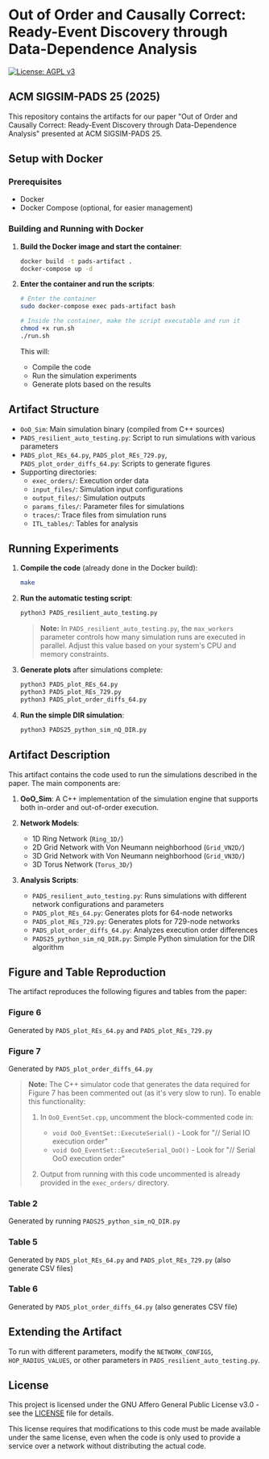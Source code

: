# Out of Order and Causally Correct: Ready-Event Discovery through Data-Dependence Analysis

[![License: AGPL v3](https://img.shields.io/badge/License-AGPL_v3-blue.svg)](https://www.gnu.org/licenses/agpl-3.0)

## ACM SIGSIM-PADS 25 (2025)

This repository contains the artifacts for our paper "Out of Order and Causally Correct: Ready-Event Discovery through Data-Dependence Analysis" presented at ACM SIGSIM-PADS 25.

## Setup with Docker

### Prerequisites
- Docker
- Docker Compose (optional, for easier management)

### Building and Running with Docker

1. **Build the Docker image and start the container**:
   ```bash
   docker build -t pads-artifact .
   docker-compose up -d
   ```

2. **Enter the container and run the scripts**:
   ```bash
   # Enter the container
   sudo docker-compose exec pads-artifact bash
   
   # Inside the container, make the script executable and run it
   chmod +x run.sh
   ./run.sh
   ```

   This will:
   - Compile the code
   - Run the simulation experiments
   - Generate plots based on the results

## Artifact Structure

- `OoO_Sim`: Main simulation binary (compiled from C++ sources)
- `PADS_resilient_auto_testing.py`: Script to run simulations with various parameters
- `PADS_plot_REs_64.py`, `PADS_plot_REs_729.py`, `PADS_plot_order_diffs_64.py`: Scripts to generate figures
- Supporting directories:
  - `exec_orders/`: Execution order data
  - `input_files/`: Simulation input configurations
  - `output_files/`: Simulation outputs
  - `params_files/`: Parameter files for simulations
  - `traces/`: Trace files from simulation runs
  - `ITL_tables/`: Tables for analysis

## Running Experiments

1. **Compile the code** (already done in the Docker build):
   ```bash
   make
   ```

2. **Run the automatic testing script**:
   ```bash
   python3 PADS_resilient_auto_testing.py
   ```
   
   > **Note:** In `PADS_resilient_auto_testing.py`, the `max_workers` parameter controls how many simulation runs are executed in parallel. Adjust this value based on your system's CPU and memory constraints.

3. **Generate plots** after simulations complete:
   ```bash
   python3 PADS_plot_REs_64.py
   python3 PADS_plot_REs_729.py
   python3 PADS_plot_order_diffs_64.py
   ```

4. **Run the simple DIR simulation**:
   ```bash
   python3 PADS25_python_sim_nQ_DIR.py
   ```

## Artifact Description

This artifact contains the code used to run the simulations described in the paper. The main components are:

1. **OoO_Sim**: A C++ implementation of the simulation engine that supports both in-order and out-of-order execution.

2. **Network Models**:
   - 1D Ring Network (`Ring_1D/`)
   - 2D Grid Network with Von Neumann neighborhood (`Grid_VN2D/`)
   - 3D Grid Network with Von Neumann neighborhood (`Grid_VN3D/`)
   - 3D Torus Network (`Torus_3D/`)

3. **Analysis Scripts**:
   - `PADS_resilient_auto_testing.py`: Runs simulations with different network configurations and parameters
   - `PADS_plot_REs_64.py`: Generates plots for 64-node networks
   - `PADS_plot_REs_729.py`: Generates plots for 729-node networks
   - `PADS_plot_order_diffs_64.py`: Analyzes execution order differences
   - `PADS25_python_sim_nQ_DIR.py`: Simple Python simulation for the DIR algorithm

## Figure and Table Reproduction

The artifact reproduces the following figures and tables from the paper:

### Figure 6
Generated by `PADS_plot_REs_64.py` and `PADS_plot_REs_729.py`

### Figure 7
Generated by `PADS_plot_order_diffs_64.py`

> **Note:** The C++ simulator code that generates the data required for Figure 7 has been commented out (as it's very slow to run). To enable this functionality:
> 
> 1. In `OoO_EventSet.cpp`, uncomment the block-commented code in:
>    - `void OoO_EventSet::ExecuteSerial()` - Look for "// Serial IO execution order"
>    - `void OoO_EventSet::ExecuteSerial_OoO()` - Look for "// Serial OoO execution order"
> 
> 2. Output from running with this code uncommented is already provided in the `exec_orders/` directory.

### Table 2
Generated by running `PADS25_python_sim_nQ_DIR.py`

### Table 5
Generated by `PADS_plot_REs_64.py` and `PADS_plot_REs_729.py` (also generate CSV files)

### Table 6
Generated by `PADS_plot_order_diffs_64.py` (also generates CSV file)

## Extending the Artifact

To run with different parameters, modify the `NETWORK_CONFIGS`, `HOP_RADIUS_VALUES`, or other parameters in `PADS_resilient_auto_testing.py`.


## License

This project is licensed under the GNU Affero General Public License v3.0 - see the [LICENSE](LICENSE) file for details.

This license requires that modifications to this code must be made available under the same license, even when the code is only used to provide a service over a network without distributing the actual code.
